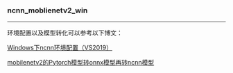 ### **ncnn_moblienetv2_win**

---

环境配置以及模型转化可以参考以下博文：

[Windows下ncnn环境配置（VS2019）](https://blog.csdn.net/qq_36890370/article/details/104966786)

[mobilenetv2的Pytorch模型转onnx模型再转ncnn模型](https://mp.csdn.net/console/editor/html/105025769)








